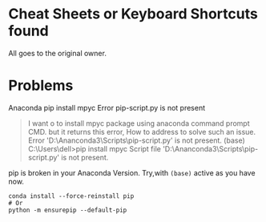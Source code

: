 # Cheat Sheets or Keyboard Shortcuts found

All goes to the original owner.

# Problems

Anaconda pip install mpyc Error pip-script.py is not present

>I want o to install mpyc package using anaconda command prompt CMD. but it returns this error, How to address to solve such an issue.
>Error 'D:\Ananconda3\Scripts\pip-script.py' is not present.
>(base) C:\Users\dell>pip install mpyc
>Script file 'D:\Ananconda3\Scripts\pip-script.py' is not present.

pip is broken in your Anaconda Version.
Try,with `(base)` active as you have now.

```
conda install --force-reinstall pip
# Or
python -m ensurepip --default-pip
```
